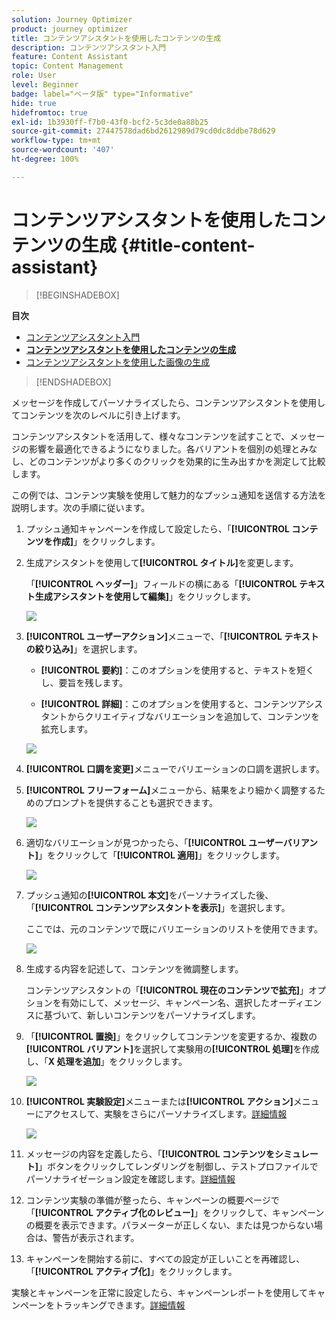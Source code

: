 ```yaml
---
solution: Journey Optimizer
product: journey optimizer
title: コンテンツアシスタントを使用したコンテンツの生成
description: コンテンツアシスタント入門
feature: Content Assistant
topic: Content Management
role: User
level: Beginner
badge: label="ベータ版" type="Informative"
hide: true
hidefromtoc: true
exl-id: 1b3930ff-f7b0-43f0-bcf2-5c3de0a88b25
source-git-commit: 27447578dad6bd2612989d79cd0dc8ddbe78d629
workflow-type: tm+mt
source-wordcount: '407'
ht-degree: 100%

---
```


# コンテンツアシスタントを使用したコンテンツの生成 {#title-content-assistant}

>[!BEGINSHADEBOX]

**目次**

* [コンテンツアシスタント入門](gs-generative.md)
* **[コンテンツアシスタントを使用したコンテンツの生成](generative-content.md)**
* [コンテンツアシスタントを使用した画像の生成](generative-image.md)

>[!ENDSHADEBOX]

メッセージを作成してパーソナライズしたら、コンテンツアシスタントを使用してコンテンツを次のレベルに引き上げます。

コンテンツアシスタントを活用して、様々なコンテンツを試すことで、メッセージの影響を最適化できるようになりました。各バリアントを個別の処理とみなし、どのコンテンツがより多くのクリックを効果的に生み出すかを測定して比較します。

この例では、コンテンツ実験を使用して魅力的なプッシュ通知を送信する方法を説明します。次の手順に従います。

1. プッシュ通知キャンペーンを作成して設定したら、「**[!UICONTROL コンテンツを作成]**」をクリックします。

1. 生成アシスタントを使用して&#x200B;**[!UICONTROL タイトル]**&#x200B;を変更します。

   「**[!UICONTROL ヘッダー]**」フィールドの横にある「**[!UICONTROL テキスト生成アシスタントを使用して編集]**」をクリックします。

   ![](assets/gen-ai-title-1.png)

1. **[!UICONTROL ユーザーアクション]**&#x200B;メニューで、「**[!UICONTROL テキストの絞り込み]**」を選択します。

   * **[!UICONTROL 要約]**：このオプションを使用すると、テキストを短くし、要旨を残します。

   * **[!UICONTROL 詳細]**：このオプションを使用すると、コンテンツアシスタントからクリエイティブなバリエーションを追加して、コンテンツを拡充します。

   ![](assets/gen-ai-title-2.png)

1. **[!UICONTROL 口調を変更]**&#x200B;メニューでバリエーションの口調を選択します。

1. **[!UICONTROL フリーフォーム]**&#x200B;メニューから、結果をより細かく調整するためのプロンプトを提供することも選択できます。

   ![](assets/gen-ai-title-3.png)

1. 適切なバリエーションが見つかったら、「**[!UICONTROL ユーザーバリアント]**」をクリックして「**[!UICONTROL 適用]**」をクリックします。

   ![](assets/gen-ai-title-4.png)

1. プッシュ通知の&#x200B;**[!UICONTROL 本文]**&#x200B;をパーソナライズした後、「**[!UICONTROL コンテンツアシスタントを表示]**」を選択します。

   ここでは、元のコンテンツで既にバリエーションのリストを使用できます。

   ![](assets/gen-ai-title-5.png)

1. 生成する内容を記述して、コンテンツを微調整します。

   コンテンツアシスタントの「**[!UICONTROL 現在のコンテンツで拡充]**」オプションを有効にして、メッセージ、キャンペーン名、選択したオーディエンスに基づいて、新しいコンテンツをパーソナライズします。

1. 「**[!UICONTROL 置換]**」をクリックしてコンテンツを変更するか、複数の&#x200B;**[!UICONTROL バリアント]**&#x200B;を選択して実験用の&#x200B;**[!UICONTROL 処理]**&#x200B;を作成し、「**X 処理を追加**」をクリックします。

   ![](assets/gen-ai-title-6.png)

1. **[!UICONTROL 実験設定]**&#x200B;メニューまたは&#x200B;**[!UICONTROL アクション]**&#x200B;メニューにアクセスして、実験をさらにパーソナライズします。[詳細情報](../campaigns/content-experiment.md)

   ![](assets/gen-ai-title-7.png)

1. メッセージの内容を定義したら、「**[!UICONTROL コンテンツをシミュレート]**」ボタンをクリックしてレンダリングを制御し、テストプロファイルでパーソナライゼーション設定を確認します。[詳細情報](../content-management/preview-test.md)

1. コンテンツ実験の準備が整ったら、キャンペーンの概要ページで「**[!UICONTROL アクティブ化のレビュー]**」をクリックして、キャンペーンの概要を表示できます。パラメーターが正しくない、または見つからない場合は、警告が表示されます。

1. キャンペーンを開始する前に、すべての設定が正しいことを再確認し、「**[!UICONTROL アクティブ化]**」をクリックします。

実験とキャンペーンを正常に設定したら、キャンペーンレポートを使用してキャンペーンをトラッキングできます。[詳細情報](../reports/campaign-global-report.md#experimentation-report)
